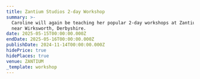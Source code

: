 ```yaml
---
title: Zantium Studios 2-day Workshop
summary: >-
  Caroline will again be teaching her popular 2-day workshops at Zantium Studios
  near Wirksworth, Derbyshire.
date: 2025-05-15T00:00:00.000Z
endDate: 2025-05-16T00:00:00.000Z
publishDate: 2024-11-14T00:00:00.000Z
hidePrice: true
hidePlaces: true
venue: ZANTIUM
_template: workshop
---
```


